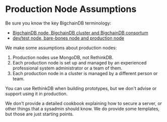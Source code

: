 # Production Node Assumptions

Be sure you know the key BigchainDB terminology:

* [BigchainDB node, BigchainDB cluster and BigchainDB consortum](https://docs.bigchaindb.com/en/latest/terminology.html)
* [dev/test node, bare-bones node and production node](../introduction.html)

We make some assumptions about production nodes:

1. Production nodes use MongoDB, not RethinkDB.
1. Each production node is set up and managed by an experienced professional system administrator or a team of them.
1. Each production node in a cluster is managed by a different person or team.

You can use RethinkDB when building prototypes, but we don't advise or support using it in production.

We don't provide a detailed cookbook explaining how to secure a server, or other things that a sysadmin should know. We do provide some templates, but those are just starting points.
